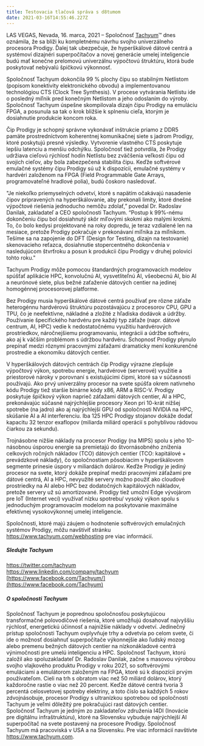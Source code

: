 ```yaml
---
title: Testovacia tlačová správa s d8tumom
date: 2021-03-16T14:55:46.227Z
---
```

LAS VEGAS, Nevada, 16. marca, 2021 – Spoločnosť [Tachyum](http://www.tachyum.com)™ dnes oznámila, že sa blíži ku kompletnému návrhu svojho univerzálneho procesora Prodigy. Ďalej tak ubezpečuje, že hyperškálové dátové centrá a systémoví dizajnéri superpočítačov a novej generácie umelej inteligencie budú mať konečne prelomovú univerzálnu výpočtovú štruktúru, ktorá bude poskytovať nebývalú špičkovú výkonnosť.

Spoločnosť Tachyum dokončila 99 % plochy čipu so stabilným Netlistom (popisom konektivity elektronického obvodu) a implementovanou technológiou CTS (Clock Tree Synthesis). V procese vytvárania Netlistu ide o posledný míľnik pred konečným Netlistom a jeho odoslaním do výroby. Spoločnosť Tachyum úspešne skompilovala dizajn čipu Prodigy na emuláciu FPGA, a posunula sa tak o krok bližšie k splneniu cieľa, ktorým je dosiahnutie produkcie koncom roka.

Čip Prodigy je schopný správne vykonávať inštrukcie priamo z DDR5 pamäte prostredníctvom koherentnej komunikačnej siete s jadrom Prodigy, ktoré poskytujú presné výsledky. Vytvorenie vlastného CTS poskytuje lepšiu latenciu a menšiu odchýlku. Spoločnosť tiež potvrdila, že Prodigy udržiava cieľovú rýchlosť hodín Netlistu bez zväčšenia veľkosti čipu od svojich cieľov, aby bola zabezpečená stabilita čipu. Keďže softvérové emulačné systémy čipu Prodigy sú už k dispozícii, emulačné systémy v hardvéri založenom na FPGA (Field Programmable Gate Arrays, programovateľné hradlové polia), budú čoskoro nasledovať.

"Je niekoľko priemyselných odvetví, ktoré s napätím očakávajú nasadenie čipov pripravených na hyperškálovanie, aby prekonali limity, ktoré dnešné výpočtové riešenia jednoducho nemôžu zdolať,” povedal Dr. Radoslav Danilak, zakladateľ a CEO spoločnosti Tachyum. “Postup k 99%-nému dokončeniu čipu bol dosiahnutý skôr míľovými skokmi ako malými krokmi. To, čo bolo kedysi projektované na roky dopredu, je teraz vzdialené len na mesiace, pretože Prodigy pokračuje v prekonávaní míľnika za míľnikom. Tešíme sa na zapojenie do DFT (Design for Testing, dizajn na testovanie) skenovacieho reťazca, dosiahnutie stopercentného dokončenia v nasledujúcom štvrťroku a posun k produkcii čipu Prodigy v druhej polovici tohto roku."

Tachyum Prodigy môže pomocou štandardných programovacích modelov spúšťať aplikácie HPC, konvolučnú AI, vysvetliteľnú AI, všeobecnú AI, bio AI a neurónové siete, plus bežné zaťaženie dátových centier na jedinej homogénnej procesorovej platforme.

Bez Prodigy musia hyperškálové dátové centrá používať pre rôzne záťaže heterogénnu hardvérovú štruktúru pozostávajúcu z procesorov CPU, GPU a TPU, čo je neefektívne, nákladné a zložité z hľadiska dodávok a údržby. Používanie špecifického hardvéru pre každý typ záťaže (napr. dátové centrum, AI, HPC) vedie k nedostatočnému využitiu hardvérových prostriedkov, náročnejšiemu programovaniu, integrácii a údržbe softvéru, ako aj k väčším problémom s údržbou hardvéru. Schopnosť Prodigy plynulo prepínať medzi rôznymi pracovnými záťažami dramaticky mení konkurenčné prostredie a ekonomiku dátových centier.

V hyperškálových dátových centrách čip Prodigy výrazne zlepšuje výpočtový výkon, spotrebu energie, hardvérové (serverové) využitie a priestorové nároky v porovnaní s existujúcimi čipmi, ktoré sa v súčasnosti používajú. Ako prvý univerzálny procesor na svete spúšťa okrem natívneho kódu Prodigy tiež staršie binárne kódy x86, ARM a RISC-V. Prodigy poskytuje špičkový výkon naprieč záťažami dátových centier, AI a HPC, prekonávajúc súčasné najrýchlejšie procesory Xeon pri 10-krát nižšej spotrebe (na jadro) ako aj najrýchlejší GPU od spoločnosti NVIDIA na HPC, skúšanie AI a AI interferenciu. Iba 125 HPC Prodigy stojanov dokáže dodať kapacitu 32 tenzor exaflopov (miliarda miliárd operácií s pohyblivou rádovou čiarkou za sekundu).

Trojnásobne nižšie náklady na procesor Prodigy (na MIPS) spolu s jeho 10-násobnou úsporou energie sa premietajú do štvornásobného zníženia celkových ročných nákladov (TCO) dátových centier (TCO: kapitálové + prevádzkové náklady), čo spoločnostiam pôsobiacim v hyperškálovom segmente prinesie úspory v miliardách dolárov. Keďže Prodigy je jediný procesor na svete, ktorý dokáže prepínať medzi pracovnými záťažami pre dátové centrá, AI a HPC, nevyužité servery možno použiť ako cloudové prostriedky na AI alebo HPC bez dodatočných kapitálových nákladov, pretože servery už sú amortizované. Prodigy tiež umožní Edge vývojárom pre IoT (Internet vecí) využívať nízku spotrebu/ vysoký výkon spolu s jednoduchým programovacím modelom na poskytovanie maximálne efektívnej vysokovýkonnej umelej inteligencie.

Spoločnosti, ktoré majú záujem o hodnotenie softvérových emulačných systémov Prodigy, môžu navštíviť stránku <https://www.tachyum.com/webhosting> pre viac informácií.



##### Sledujte Tachyum

<https://twitter.com/tachyum>\
<https://www.linkedin.com/company/tachyum>\
[https://www.facebook.com/Tachyum/](https://www.facebook.com/Tachyum)



##### O spoločnosti Tachyum

Spoločnosť Tachyum je poprednou spoločnosťou poskytujúcou transformačné polovodičové riešenia, ktoré umožňujú dosahovať najvyššiu rýchlosť, energetickú účinnosť a najnižšie náklady v odvetví. Jedinečný prístup spoločnosti Tachyum ovplyvňuje trhy a odvetvia po celom svete, či ide o možnosť dosiahnuť superpočítače výkonnejšie ako ľudský mozog alebo premenu bežných dátových centier na nízkonákladové centrá výnimočnosti pre umelú inteligenciu a HPC. Spoločnosť Tachyum, ktorú založil ako spoluzakladateľ Dr. Radoslav Danilak, začne s masovou výrobou svojho vlajkového produktu Prodigy v roku 2021, so softvérovými emuláciami a emulátorom založeným na FPGA, ktoré sú k dispozícii prvým používateľom. Cieli na trh s obratom viac než 50 miliárd dolárov, ktorý každoročne rastie o viac než 20 percent. Keďže dátové centrá tvoria 3 percentá celosvetovej spotreby elektriny, a toto číslo sa každých 5 rokov zdvojnásobuje, procesor Prodigy s ultranízkou spotrebou od spoločnosti Tachyum je veľmi dôležitý pre pokračujúci rast dátových centier. Spoločnosť Tachyum je jedným zo zakladateľov združenia I4DI (Inovácie pre digitálnu infraštruktúru), ktoré na Slovensku vybuduje najrýchlejší AI superpočítač na svete postavený na procesore Prodigy. Spoločnosť Tachyum má pracoviská v USA a na Slovensku. Pre viac informácií navštívte <https://www.tachyum.com>.